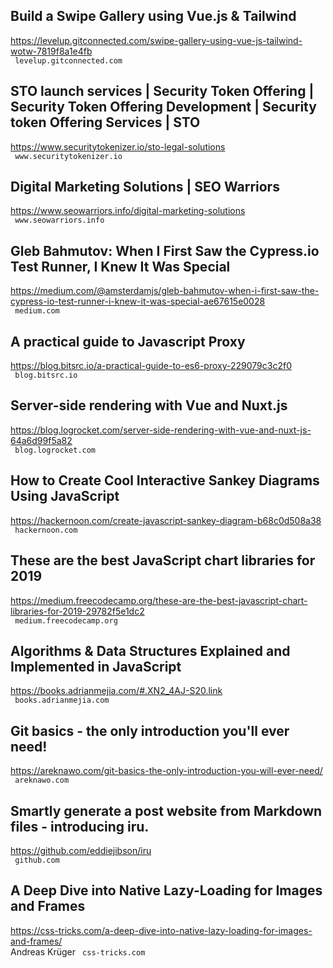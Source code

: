 ## Build a Swipe Gallery using Vue.js & Tailwind   
https://levelup.gitconnected.com/swipe-gallery-using-vue-js-tailwind-wotw-7819f8a1e4fb  
 ` levelup.gitconnected.com`
  

## STO launch services | Security Token Offering | Security Token Offering Development | Security token Offering Services | STO  
https://www.securitytokenizer.io/sto-legal-solutions  
 ` www.securitytokenizer.io`
  

## Digital Marketing Solutions | SEO Warriors  
https://www.seowarriors.info/digital-marketing-solutions  
 ` www.seowarriors.info`
  

## Gleb Bahmutov: When I First Saw the Cypress.io Test Runner, I Knew It Was Special  
https://medium.com/@amsterdamjs/gleb-bahmutov-when-i-first-saw-the-cypress-io-test-runner-i-knew-it-was-special-ae67615e0028  
 ` medium.com`
  

## A practical guide to Javascript Proxy  
https://blog.bitsrc.io/a-practical-guide-to-es6-proxy-229079c3c2f0  
 ` blog.bitsrc.io`
  

## Server-side rendering with Vue and Nuxt.js  
https://blog.logrocket.com/server-side-rendering-with-vue-and-nuxt-js-64a6d99f5a82  
 ` blog.logrocket.com`
  

## How to Create Cool Interactive Sankey Diagrams Using JavaScript  
https://hackernoon.com/create-javascript-sankey-diagram-b68c0d508a38  
 ` hackernoon.com`
  

## These are the best JavaScript chart libraries for 2019  
https://medium.freecodecamp.org/these-are-the-best-javascript-chart-libraries-for-2019-29782f5e1dc2  
 ` medium.freecodecamp.org`
  

## Algorithms & Data Structures Explained and Implemented in JavaScript  
https://books.adrianmejia.com/#.XN2_4AJ-S20.link  
 ` books.adrianmejia.com`
  

## Git basics - the only introduction you'll ever need!  
https://areknawo.com/git-basics-the-only-introduction-you-will-ever-need/  
 ` areknawo.com`
  

## Smartly generate a post website from Markdown files - introducing iru.  
https://github.com/eddiejibson/iru  
 ` github.com`
  

## A Deep Dive into Native Lazy-Loading for Images and Frames  
https://css-tricks.com/a-deep-dive-into-native-lazy-loading-for-images-and-frames/  
Andreas Krüger ` css-tricks.com`
  

